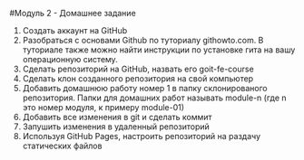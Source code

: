 #Модуль 2 - Домашнее задание

1. Создать аккаунт на GitHub
2. Разобраться с основами Github по туториалу githowto.com. В туториале также можно найти инструкции по установке гита на вашу операционную систему.
3. Сделать репозиторий на GitHub, назвать его goit-fe-course
4. Сделать клон созданного репозитория на свой компьютер
5. Добавить домашнюю работу номер 1 в папку склонированого репозитория. Папки для домашних работ называть module-n (где n это номер модуля, к примеру module-01)
6. Добавить все изменения в git и сделать коммит
7. Запушить изменения в удаленный репозиторий
8. Используя GitHub Pages, настроить репозиторий на раздачу статических файлов
